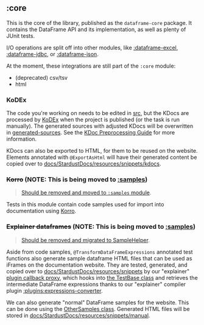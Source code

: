 ## :core

This is the core of the library, published as the `dataframe-core` package.
It contains the DataFrame API and its implementation, as well as plenty of JUnit tests.

I/O operations are split off into other modules, like [:dataframe-excel](../dataframe-excel), [:dataframe-jdbc](../dataframe-jdbc), or [:dataframe-json](../dataframe-json).

At the moment, these integrations are still part of the `:core` module:

- (deprecated) csv/tsv
- html

### KoDEx

The code you're working on needs to be edited in [src](src), but the KDocs are processed by
[KoDEx](https://github.com/Jolanrensen/kodex) when the project is published (or the task
is run manually). The generated sources with adjusted KDocs will be overwritten
in [generated-sources](generated-sources).
See the [KDoc Preprocessing Guide](../KDOC_PREPROCESSING.md) for more information.

KDocs can also be exported to HTML, for them to be reused on the website.
Elements annotated with `@ExportAsHtml` will have their generated content be copied over to
[docs/StardustDocs/resources/snippets/kdocs](../docs/StardustDocs/resources/snippets/kdocs).

### ~~Korro~~ (NOTE: This is being moved to [:samples](../samples))

> [Should be removed and moved to `:samples` module](https://github.com/Kotlin/dataframe/issues/898).

Tests in this module contain code samples used for import into documentation 
using [Korro](https://github.com/devcrocod/korro).


### ~~Explainer dataframes~~ (NOTE: This is being moved to [:samples](../samples))

> [Should be removed and migrated to SampleHelper](https://github.com/Kotlin/dataframe/issues/898).

Aside from code samples, `@TransformDataFrameExpressions` annotated test functions also generate sample
dataframe HTML files that can be used as iFrames on the documentation website.
They are tested, generated, and copied over to [docs/StardustDocs/resources/snippets](../docs/StardustDocs/resources/snippets) by
our "explainer" [plugin callback proxy](./src/test/kotlin/org/jetbrains/kotlinx/dataframe/explainer),
which hooks into [the TestBase class](./src/test/kotlin/org/jetbrains/kotlinx/dataframe/samples/api/TestBase.kt) and
retrieves the intermediate DataFrame expressions thanks to our "explainer" compiler plugin
[:plugins:expressions-converter](../plugins/expressions-converter).

We can also generate "normal" DataFrame samples for the website. This can be done using the
[OtherSamples class](./src/test/kotlin/org/jetbrains/kotlinx/dataframe/samples/api/OtherSamples.kt). Generated
HTML files will be stored in [docs/StardustDocs/resources/snippets/manual](../docs/StardustDocs/resources/snippets/manual).

